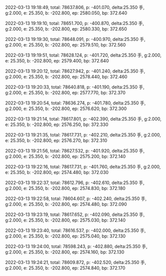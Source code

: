 2022-03-13 19:18:49, total: 78637.806, p: -401.070, delta:25.350 手, g:2.000, e: 25.350, b: -202.800, ep: 2580.050, bp: 372.640

2022-03-13 19:19:10, total: 78651.700, p: -400.870, delta:25.350 手, g:2.000, e: 25.350, b: -202.800, ep: 2580.330, bp: 372.650

2022-03-13 19:19:30, total: 78648.091, p: -400.970, delta:25.350 手, g:2.000, e: 25.350, b: -202.800, ep: 2579.510, bp: 372.560

2022-03-13 19:19:51, total: 78628.124, p: -401.720, delta:25.350 手, g:2.000, e: 25.350, b: -202.800, ep: 2579.400, bp: 372.640

2022-03-13 19:20:12, total: 78627.942, p: -401.240, delta:25.350 手, g:2.000, e: 25.350, b: -202.800, ep: 2578.440, bp: 372.460

2022-03-13 19:20:33, total: 78640.818, p: -401.190, delta:25.350 手, g:2.000, e: 25.350, b: -202.800, ep: 2577.770, bp: 372.370

2022-03-13 19:20:54, total: 78636.274, p: -401.780, delta:25.350 手, g:2.000, e: 25.350, b: -202.800, ep: 2576.620, bp: 372.300

2022-03-13 19:21:14, total: 78617.801, p: -402.390, delta:25.350 手, g:2.000, e: 25.350, b: -202.800, ep: 2576.250, bp: 372.330

2022-03-13 19:21:35, total: 78617.731, p: -402.210, delta:25.350 手, g:2.000, e: 25.350, b: -202.800, ep: 2576.270, bp: 372.310

2022-03-13 19:21:56, total: 78627.532, p: -401.920, delta:25.350 手, g:2.000, e: 25.350, b: -202.800, ep: 2575.200, bp: 372.140

2022-03-13 19:22:16, total: 78617.731, p: -401.760, delta:25.350 手, g:2.000, e: 25.350, b: -202.800, ep: 2574.480, bp: 372.030

2022-03-13 19:22:37, total: 78612.796, p: -402.610, delta:25.350 手, g:2.000, e: 25.350, b: -202.800, ep: 2574.830, bp: 372.180

2022-03-13 19:22:58, total: 78604.607, p: -402.240, delta:25.350 手, g:2.000, e: 25.350, b: -202.800, ep: 2574.480, bp: 372.090

2022-03-13 19:23:19, total: 78617.652, p: -402.090, delta:25.350 手, g:2.000, e: 25.350, b: -202.800, ep: 2575.030, bp: 372.140

2022-03-13 19:23:40, total: 78616.537, p: -402.000, delta:25.350 手, g:2.000, e: 25.350, b: -202.800, ep: 2575.040, bp: 372.130

2022-03-13 19:24:00, total: 78598.243, p: -402.880, delta:25.350 手, g:2.000, e: 25.350, b: -202.800, ep: 2574.160, bp: 372.130

2022-03-13 19:24:21, total: 78609.872, p: -402.520, delta:25.350 手, g:2.000, e: 25.350, b: -202.800, ep: 2574.840, bp: 372.170